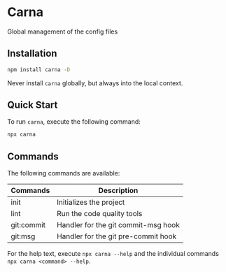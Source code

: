 # Carna

Global management of the config files

## Installation

```bash
npm install carna -D
```

Never install `carna` globally, but always into the local context.

## Quick Start

To run `carna`, execute the following command:

```bash
npx carna
```

## Commands

The following commands are available:

| Commands   | Description                         |
| ---------- | ----------------------------------- |
| init       | Initializes the project             |
| lint       | Run the code quality tools          |
| git:commit | Handler for the git commit-msg hook |
| git:msg    | Handler for the git pre-commit hook |

For the help text, execute `npx carna --help` and the individual commands `npx carna <command> --help`.
